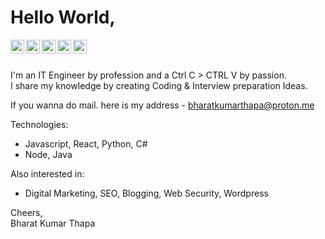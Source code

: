 # Hello World,

<a href="https://linkedin.com/in/bharatkumarthapa">
  <img align="left" alt="Bharat Kumar Thapa - LinkedIn" width="22px" src="https://cdn.jsdelivr.net/npm/simple-icons@v3/icons/linkedin.svg"/>
</a>
<a href="https://instagram.com/">
  <img align="left" alt="Bharat Kumar Thapa - Instagram" width="22px" src="https://cdn.jsdelivr.net/npm/simple-icons@v3/icons/instagram.svg"/>
</a>
<a href="https://twitter.com/bhar">
  <img align="left" alt="Bharat Kumar Thapa - Twitter" width="22px" src="https://cdn.jsdelivr.net/npm/simple-icons@v3/icons/twitter.svg"/>
</a>
<a href="https://facebook.com/bharat">
  <img align="left" alt="Bharat Kumar Thapa - Facebook" width="22px" src="https://cdn.jsdelivr.net/npm/simple-icons@v3/icons/facebook.svg"/>
</a>

<a href="https://facebook.com/bharatkumarthapa">
  <img align="left" alt="Bharat Kumar Thapa - Facebook" width="22px" src="https://cdn.jsdelivr.net/npm/simple-icons@v3/icons/reddit.svg"/>
</a>

<br />
<br/>

I'm an IT Engineer by profession and a Ctrl C > CTRL V by passion.  
I share my knowledge by creating Coding & Interview preparation Ideas.  


If you wanna do mail. here is my address - bharatkumarthapa@proton.me

Technologies:
- Javascript, React, Python, C#
- Node, Java

Also interested in:
- Digital Marketing, SEO, Blogging, Web Security, Wordpress  

Cheers,  
Bharat Kumar Thapa  
<!-- [Bharatkumarthapa.com.np](https://Bharatkumarthapa.com.np/) -->
